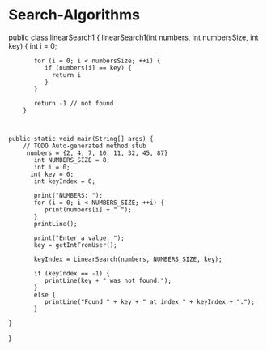 # Search-Algorithms

public class linearSearch1 {
	linearSearch1(int numbers, int numbersSize, int key) {
		  int i = 0;

		   for (i = 0; i < numbersSize; ++i) {
		      if (numbers[i] == key) {
		        return i
		      }
		   }
		      
		   return -1 // not found
		}
		   
	

	public static void main(String[] args) {
		// TODO Auto-generated method stub
		 numbers = {2, 4, 7, 10, 11, 32, 45, 87}
		   int NUMBERS_SIZE = 8;
		   int i = 0;
		  int key = 0;
		   int keyIndex = 0;
		      
		   print("NUMBERS: ");
		   for (i = 0; i < NUMBERS_SIZE; ++i) {
		      print(numbers[i] + " ");
		   }
		   printLine();
		      
		   print("Enter a value: ");
		   key = getIntFromUser();
		      
		   keyIndex = LinearSearch(numbers, NUMBERS_SIZE, key);
		      
		   if (keyIndex == -1) {
		      printLine(key + " was not found.");
		   } 
		   else {
		      printLine("Found " + key + " at index " + keyIndex + ".");
		   }
			   
	}


}
